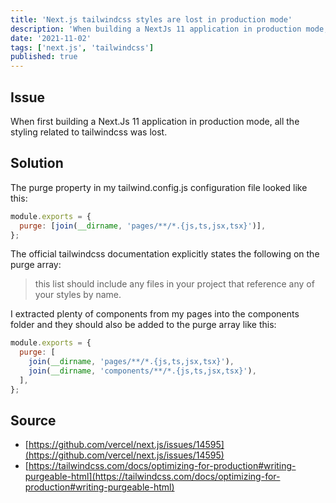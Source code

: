 ```yaml
---
title: 'Next.js tailwindcss styles are lost in production mode'
description: 'When building a NextJs 11 application in production mode, all the tailwindcss styling is lost.'
date: '2021-11-02'
tags: ['next.js', 'tailwindcss']
published: true
---
```


## Issue

When first building a Next.Js 11 application in production mode, all the styling related to tailwindcss was lost.

## Solution

The purge property in my tailwind.config.js configuration file looked like this:

```javascript
module.exports = {
  purge: [join(__dirname, 'pages/**/*.{js,ts,jsx,tsx}')],
};
```

The official tailwindcss documentation explicitly states the following on the purge array:

> this list should include any files in your project that reference any of your styles by name.

I extracted plenty of components from my pages into the components folder and they should also be added to the purge array like this:

```javascript
module.exports = {
  purge: [
    join(__dirname, 'pages/**/*.{js,ts,jsx,tsx}'),
    join(__dirname, 'components/**/*.{js,ts,jsx,tsx}'),
  ],
};
```

## Source

- [https://github.com/vercel/next.js/issues/14595](https://github.com/vercel/next.js/issues/14595)
- [https://tailwindcss.com/docs/optimizing-for-production#writing-purgeable-html](https://tailwindcss.com/docs/optimizing-for-production#writing-purgeable-html)
